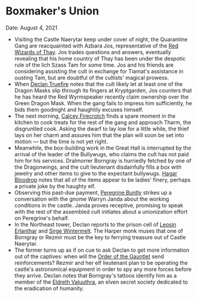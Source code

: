 # Boxmaker's Union

Date: August 4, 2021

- Visiting the Castle Naerytar keep under cover of night, the Quarantine Gang are reacquainted with Azbara Jos, representative of the [Red Wizards of Thay](../Factions/Red%20Wizards%20of%20Thay.md). Jos trades questions and answers, eventually revealing that his home country of Thay has been under the despotic rule of the lich Szass Tam for some time. Jos and his friends are considering assisting the cult in exchange for Tiamat's assistance in ousting Tam, but are doubtful of the cultists' magical prowess.
- When [Declan Truefire](../Characters/Declan%20Truefire/%21index.md) notes that the cult likely let at least one of the Dragon Masks slip through its fingers at Kryptgarden, Jos counters that he has heard the Red Wyrmspeaker recently claim ownership over the Green Dragon Mask. When the gang fails to impress him sufficiently, he bids them goodnight and haughtily excuses himself.
- The next morning, [Calcey Firecrotch](../Characters/Calcey%20Firecrotch/%21index.md) finds a spare moment in the kitchen to cook treats for the rest of the gang and approach Tharm, the disgruntled cook. Asking the dwarf to lay low for a little while, the thief lays on her charm and assures him that the plan will soon be set into motion — but the time is not yet right.
- Meanwhile, the box-building work in the Great Hall is interrupted by the arrival of the leader of the Bullywugs, who claims the cult has not paid him for his services. Dralmorrer Borngray is hurriedly fetched by one of the Dragonwings, and the cult lieutenant disdainfully fills a box with jewelry and other items to give to the expectant bullywugs. [Hagar Bloodrop](../Characters/Hagar%20Bloodrop/%21index.md) notes that all of the items appear to be ladies' finery, perhaps a private joke by the haughty elf.
- Observing this past-due payment, [Peregrine Buntly](../Characters/Peregrine%20Buntly/%21index.md) strikes up a conversation with the gnome Warryn Janda about the working conditions in the castle. Janda proves receptive, promising to speak with the rest of the assembled cult initiates about a unionization effort on Peregrine's behalf.
- In the Northeast tower, Declan reports to the prison cell of [Leosin Erlanthar](../Characters/Leosin%20Erlanthar.md) and [Sirge Wintermelt](../Characters/Sirge%20Wintermelt/%21index.md). The Harper monk muses that one of Borngray or Rezmir must be the key to ferrying treasure out of Castle Naerytar.
- The former turns up as if on cue to ask Declan to get more information out of the captives: when will the [Order of the Gauntlet](../Factions/Order%20of%20the%20Gauntlet.md) send reinforcements? Rezmir and her elf lieutenant plan to be operating the castle's astronomical equipment in order to spy any more forces before they arrive. Declan notes that Borngray's tattoos identify him as a member of the [Eldreth Valuuthra](../Factions/Eldreth%20Valuuthra.md), an elven secret society dedicated to the eradication of humanity.